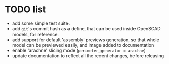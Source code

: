 # TODO list

* add some simple test suite.
* add `git`'s commit hash as a define, that can be used inside OpenSCAD models, for reference.
* add support for default 'assembly' previews generation, so that whole model can be previewed easily, and image added to documentation
* enable 'arachne' slicing mode (`perimeter_generator = arachne`)
* update documentation to reflect all the recent changes, before releasing
